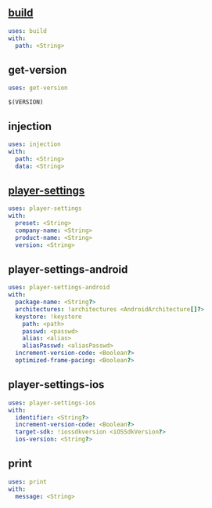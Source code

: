 [build](Documents/Actions/build.md)
---

```yaml
uses: build
with:
  path: <String>
```

get-version
---

```yaml
uses: get-version
```

```
$(VERSION)
```

injection
---

```yaml
uses: injection
with:
  path: <String>
  data: <String>
```

[player-settings](Documents/Actions/player-settings.md)
---

```yaml
uses: player-settings
with:
  preset: <String>
  company-name: <String>
  product-name: <String>
  version: <String>
```

player-settings-android
---

```yaml
uses: player-settings-android
with:
  package-name: <String?>
  architectures: !architectures <AndroidArchitecture[]?>
  keystore: !keystore
    path: <path>
    passwd: <passwd>
    alias: <alias>
    aliasPasswd: <aliasPasswd>
  increment-version-code: <Boolean?>
  optimized-frame-pacing: <Boolean?>
```

player-settings-ios
---

```yaml
uses: player-settings-ios
with:
  identifier: <String?>
  increment-version-code: <Boolean?>
  target-sdk: !iossdkversion <iOSSdkVersion?>
  ios-version: <String?>
```

print
---

```yaml
uses: print
with:
  message: <String>
```


